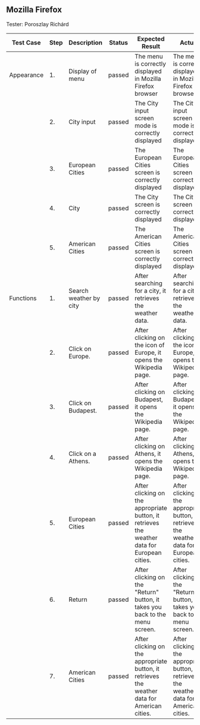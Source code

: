 ## Mozilla Firefox

Tester: Poroszlay Richárd

| Test Case | Step | Description | Status | Expected Result | Actual |
|------------| ----- | ------ | ------- | ------------- | ------ |
| Appearance | 1.    | Display of menu | passed | The menu is correctly displayed in Mozilla Firefox browser |  The menu is correctly displayed in Mozilla Firefox browser|
| | 2.| City input | passed | The City input screen mode is correctly displayed | The City input screen mode is correctly displayed|
| | 3.| European Cities | passed | The European Cities screen is correctly displayed | The European Cities screen is correctly displayed|
| | 4.| City | passed | The City screen is correctly displayed | The City screen is correctly displayed|
| | 5.| American Cities | passed | The American Cities screen is correctly displayed | The American Cities screen is correctly displayed|
| Functions | 1.| Search weather by city | passed | After searching for a city, it retrieves the weather data. | After searching for a city, it retrieves the weather data.|
| | 2.| Click on Europe. | passed | After clicking on the icon of Europe, it opens the Wikipedia page. | After clicking on the icon of Europe, it opens the Wikipedia page.|
| | 3.| Click on Budapest. | passed | After clicking on Budapest, it opens the Wikipedia page. | After clicking on Budapest, it opens the Wikipedia page.|
| | 4.| Click on a Athens. | passed | After clicking on Athens, it opens the Wikipedia page. | After clicking on Athens, it opens the Wikipedia page.|
| | 5.| European Cities | passed | After clicking on the appropriate button, it retrieves the weather data for European cities. | After clicking on the appropriate button, it retrieves the weather data for European cities.|
| | 6.| Return | passed | After clicking on the "Return" button, it takes you back to the menu screen. | After clicking on the "Return" button, it takes you back to the menu screen.|
| | 7.| American Cities | passed | After clicking on the appropriate button, it retrieves the weather data for American cities. | After clicking on the appropriate button, it retrieves the weather data for American cities.|
